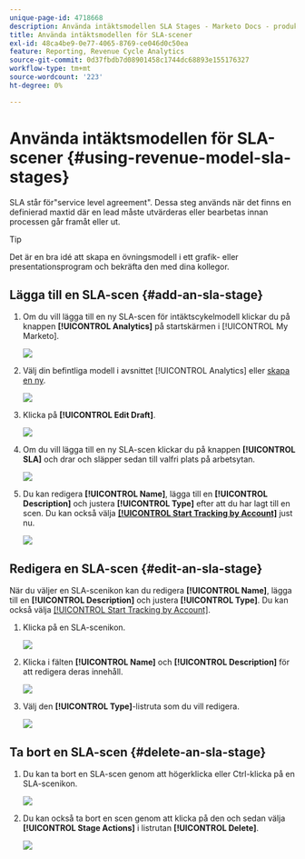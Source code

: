```yaml
---
unique-page-id: 4718668
description: Använda intäktsmodellen SLA Stages - Marketo Docs - produktdokumentation
title: Använda intäktsmodellen för SLA-scener
exl-id: 48ca4be9-0e77-4065-8769-ce046d0c50ea
feature: Reporting, Revenue Cycle Analytics
source-git-commit: 0d37fbdb7d08901458c1744dc68893e155176327
workflow-type: tm+mt
source-wordcount: '223'
ht-degree: 0%

---
```


# Använda intäktsmodellen för SLA-scener {#using-revenue-model-sla-stages}

SLA står för&quot;service level agreement&quot;. Dessa steg används när det finns en definierad maxtid där en lead måste utvärderas eller bearbetas innan processen går framåt eller ut.

>[!TIP]
>
>Det är en bra idé att skapa en övningsmodell i ett grafik- eller presentationsprogram och bekräfta den med dina kollegor.

## Lägga till en SLA-scen {#add-an-sla-stage}

1. Om du vill lägga till en ny SLA-scen för intäktscykelmodell klickar du på knappen **[!UICONTROL Analytics]** på startskärmen i [!UICONTROL My Marketo].

   ![](assets/image2015-4-27-11-3a54-3a41.png)

1. Välj din befintliga modell i avsnittet [!UICONTROL Analytics] eller [skapa en ny](/help/marketo/product-docs/reporting/revenue-cycle-analytics/revenue-cycle-models/create-a-new-revenue-model.md).

   ![](assets/image2015-4-27-15-3a6-3a30.png)

1. Klicka på **[!UICONTROL Edit Draft]**.

   ![](assets/image2015-4-27-12-3a10-3a49.png)

1. Om du vill lägga till en ny SLA-scen klickar du på knappen **[!UICONTROL SLA]** och drar och släpper sedan till valfri plats på arbetsytan.

   ![](assets/image2015-4-27-15-3a32-3a10.png)

1. Du kan redigera **[!UICONTROL Name]**, lägga till en **[!UICONTROL Description]** och justera **[!UICONTROL Type]** efter att du har lagt till en scen. Du kan också välja **[[!UICONTROL Start Tracking by Account]](/help/marketo/product-docs/reporting/revenue-cycle-analytics/revenue-cycle-models/start-tracking-by-account-in-the-revenue-modeler.md)** just nu.

   ![](assets/image2015-4-27-17-3a0-3a39.png)

## Redigera en SLA-scen {#edit-an-sla-stage}

När du väljer en SLA-scenikon kan du redigera **[!UICONTROL Name]**, lägga till en **[!UICONTROL Description]** och justera **[!UICONTROL Type]**. Du kan också välja [[!UICONTROL Start Tracking by Account]](/help/marketo/product-docs/reporting/revenue-cycle-analytics/revenue-cycle-models/start-tracking-by-account-in-the-revenue-modeler.md).

1. Klicka på en SLA-scenikon.

   ![](assets/image2015-4-27-15-3a45-3a25.png)

1. Klicka i fälten **[!UICONTROL Name]** och **[!UICONTROL Description]** för att redigera deras innehåll.

   ![](assets/image2015-4-27-15-3a48-3a37.png)

1. Välj den **[!UICONTROL Type]**-listruta som du vill redigera.

   ![](assets/image2015-4-27-15-3a51-3a27.png)

## Ta bort en SLA-scen {#delete-an-sla-stage}

1. Du kan ta bort en SLA-scen genom att högerklicka eller Ctrl-klicka på en SLA-scenikon.

   ![](assets/image2015-4-27-16-3a2-3a47.png)

1. Du kan också ta bort en scen genom att klicka på den och sedan välja **[!UICONTROL Stage Actions]** i listrutan **[!UICONTROL Delete]**.

   ![](assets/image2015-4-27-17-3a20-3a41.png)
